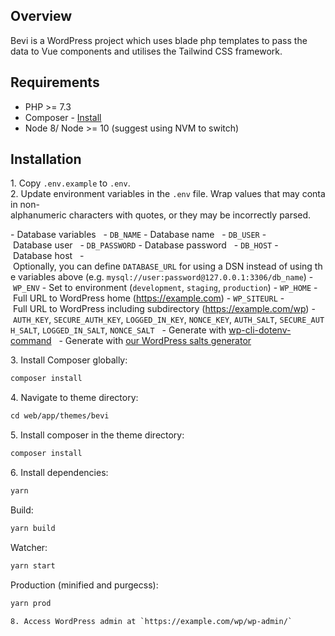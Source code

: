 ## Overview

Bevi is a WordPress project which uses blade php templates to pass the data to Vue components and utilises the Tailwind CSS framework.

## Requirements

- PHP >= 7.3
- Composer - [Install](https://getcomposer.org/doc/00-intro.md#installation-linux-unix-osx)
- Node 8/ Node >= 10 (suggest using NVM to switch)

## Installation

1. Copy `.env.example` to `.env`.
2. Update environment variables in the `.env` file. Wrap values that may contain non-alphanumeric characters with quotes, or they may be incorrectly parsed.

- Database variables
  - `DB_NAME` - Database name
  - `DB_USER` - Database user
  - `DB_PASSWORD` - Database password
  - `DB_HOST` - Database host
  - Optionally, you can define `DATABASE_URL` for using a DSN instead of using the variables above (e.g. `mysql://user:password@127.0.0.1:3306/db_name`)
- `WP_ENV` - Set to environment (`development`, `staging`, `production`)
- `WP_HOME` - Full URL to WordPress home (https://example.com)
- `WP_SITEURL` - Full URL to WordPress including subdirectory (https://example.com/wp)
- `AUTH_KEY`, `SECURE_AUTH_KEY`, `LOGGED_IN_KEY`, `NONCE_KEY`, `AUTH_SALT`, `SECURE_AUTH_SALT`, `LOGGED_IN_SALT`, `NONCE_SALT`
  - Generate with [wp-cli-dotenv-command](https://github.com/aaemnnosttv/wp-cli-dotenv-command)
  - Generate with [our WordPress salts generator](https://roots.io/salts.html)

3. Install Composer globally:
``` sh 
composer install
```
4. Navigate to theme directory:
``` sh 
cd web/app/themes/bevi
```
5. Install composer in the theme directory:
``` sh 
composer install
```
6. Install dependencies:
``` sh 
yarn
```

Build:
``` sh 
yarn build
```
Watcher:
``` sh 
yarn start
```
Production (minified and purgecss):
``` sh 
yarn prod
```
```
8. Access WordPress admin at `https://example.com/wp/wp-admin/`
